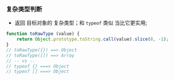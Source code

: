 ### 复杂类型判断
* 返回 目标对象的 复杂类型；和 `typeof` 类似 当比它更实用;

```javascript
function toRawType (value) {
    return Object.prototype.toString.call(value).slice(8, -1); 
}
// toRawType({}) ==> Object
// toRawType([]) ==> Array
// -- vs --
// typeof {} ===> Object
// typeof [] ===> Object
```

